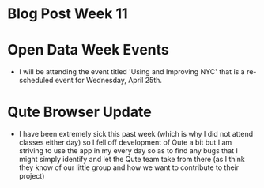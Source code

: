 # Blog Post Week 11

# Open Data Week Events
- I will be attending the event titled 'Using and Improving NYC' that is a re-scheduled event for Wednesday, April 25th.

# Qute Browser Update
- I have been extremely sick this past week (which is why I did not attend classes either day) so I fell off development of Qute a bit but I am striving to use the 
app in my every day so as to find any bugs that I might simply identify and let the Qute team take from there (as I think they know of our little group
and how we want to contribute to their project)
